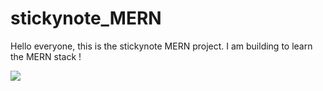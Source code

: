 # stickynote_MERN

Hello everyone, this is the stickynote MERN project.
I am building to learn the MERN stack !
<br>

![](https://i.imgur.com/iRzFi3F.gif)
